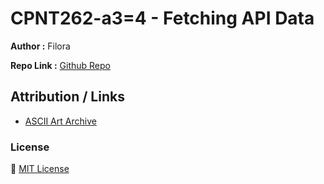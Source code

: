 # CPNT262-a3=4 - Fetching API Data

**Author :** Filora

**Repo Link :** [Github Repo](https://github.com/aeoyu/cpnt262-a4)

## Attribution / Links

- [ASCII Art Archive](https://www.asciiart.eu/animals)

### License

:scroll: [MIT License](https://opensource.org/licenses/MIT)
